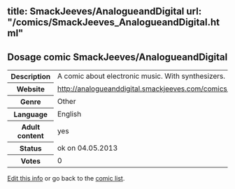 title: SmackJeeves/AnalogueandDigital
url: "/comics/SmackJeeves_AnalogueandDigital.html"
---
Dosage comic SmackJeeves/AnalogueandDigital
-----------------------------------------

<p id="msg"></p>
<script type="text/javascript">
if (window.location.search === '?edit_info_mail=sent_ok') {
  var elem = document.getElementById("msg");
  elem.innerHTML = 'Edited information sucessfully sent for review, which is usually done daily. Thanks!';
  elem.className = 'ok';
}
</script>
<table class="comicinfo">
<tr>
<th>Description</th><td>A comic about electronic music. With synthesizers.</td>
</tr>
<tr>
<th>Website</th><td><a href="http://analogueanddigital.smackjeeves.com/comics/">http://analogueanddigital.smackjeeves.com/comics/</a></td>
</tr>
<tr>
<th>Genre</th><td>Other</td>
</tr>
<tr>
<th>Language</th><td>English</td>
</tr>
<tr>
<th>Adult content</th><td>yes</td>
</tr>
<tr>
<th>Status</th><td>ok on 04.05.2013</td>
</tr>
<tr>
<th>Votes</th><td>0</td>
</tr>
</table>

[Edit this info](SmackJeeves_AnalogueandDigital_edit.html) or go back to the [comic list](../comic-index.html).
